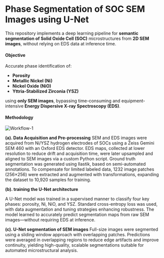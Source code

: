# Phase Segmentation of SOC SEM Images using U-Net
This repository implements a deep learning pipeline for **semantic segmentation of Solid Oxide Cell (SOC)** microstructures from **2D SEM images**, without relying on EDS data at inference time.



#### Objective

Accurate phase identification of:

- **Porosity**
- **Metallic Nickel (Ni)**
- **Nickel Oxide (NiO)**
- **Yttria-Stabilized Zirconia (YSZ)**

using **only SEM images**, bypassing time-consuming and equipment-intensive **Energy Dispersive X-ray Spectroscopy (EDS)**.


#### Methodology

![Workflow-1](https://github.com/user-attachments/assets/300a5024-6907-4b06-b272-53513e8968df)



**(a). Data Acquisition and Pre-processing**
SEM and EDS images were acquired from Ni/YSZ hydrogen electrodes of SOCs using a Zeiss Gemini SEM 460 with an Oxford EDS detector. EDS maps, collected at lower resolution to reduce drift and acquisition time, were later upsampled and aligned to SEM images via a custom Python script. Ground truth segmentation was generated using Ilastik, based on semi-automated annotations. To compensate for limited labeled data, 1232 image patches (256×256) were extracted and augmented with transformations, expanding the dataset to 10,920 samples for training.

**(b). training the U-Net architecture**

A U-Net model was trained in a supervised manner to classify four key phases: porosity, Ni, NiO, and YSZ. Standard cross-entropy loss was used, with data augmentation and tuning strategies enhancing robustness. The model learned to accurately predict segmentation maps from raw SEM images—without requiring EDS at inference.

**(c). U-Net segmentation of SEM images**
Full-size images were segmented using a sliding window approach with overlapping patches. Predictions were averaged in overlapping regions to reduce edge artifacts and improve continuity, yielding high-quality, scalable segmentations suitable for automated microstructural analysis.

